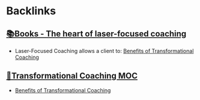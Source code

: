 
# Backlinks
## [📚Books - The heart of laser-focused coaching](<📚Books - The heart of laser-focused coaching.md>)
- Laser-Focused Coaching allows a client to: [Benefits of Transformational Coaching](<Benefits of Transformational Coaching.md>)

## [🧭Transformational Coaching MOC](<🧭Transformational Coaching MOC.md>)
- [Benefits of Transformational Coaching](<Benefits of Transformational Coaching.md>)


